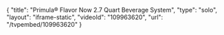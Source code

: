 {
    "title": "Primula&reg; Flavor Now 2.7 Quart Beverage System",
    "type": "solo",
    "layout": "iframe-static",
    "videoId": "109963620",
    "url": "\/tvpembed\/109963620"
}